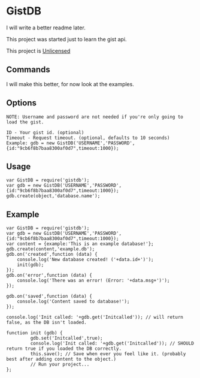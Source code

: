 GistDB
======

I will write a better readme later.

This project was started just to learn the gist api.

This project is [Unlicensed](http://unlicense.org/ "Title")

Commands
--------
I will make this better, for now look at the examples.

Options
------
    NOTE: Username and password are not needed if you're only going to load the gist.

    ID - Your gist id. (optional)
    Timeout - Request timeout. (optional, defaults to 10 seconds)
    Example: gdb = new GistDB('USERNAME','PASSWORD',{id:"9cb6f8b7baa8300af0d7",timeout:1000});

Usage
-------
    var GistDB = require('gistdb');
    var gdb = new GistDB('USERNAME','PASSWORD',{id:"9cb6f8b7baa8300af0d7",timeout:1000});
    gdb.create(object,'database.name');

Example
-------
    var GistDB = require('gistdb');
    var gdb = new GistDB('USERNAME','PASSWORD',{id:"9cb6f8b7baa8300af0d7",timeout:1000});
    var content = {example:'This is an example database!'};
    gdb.create(content,'example.db');
    gdb.on('created',function (data) {
        console.log('New database created! ('+data.id+')');
        init(gdb);
    });
    gdb.on('error',function (data) {
        console.log('There was an error! (Error: '+data.msg+')');
    });
    
    gdb.on('saved',function (data) {
        console.log('Content saved to database!');
    });
    
    console.log('Init called: '+gdb.get('Initcalled')); // will return false, as the DB isn't loaded.
    
    function init (gdb) {
             gdb.set('Initcalled',true);
             console.log('Init called: '+gdb.get('Initcalled')); // SHOULD return true if you loaded the DB correctly.
             this.save(); // Save when ever you feel like it. (probably best after adding content to the object.)
             // Run your project...
    };
